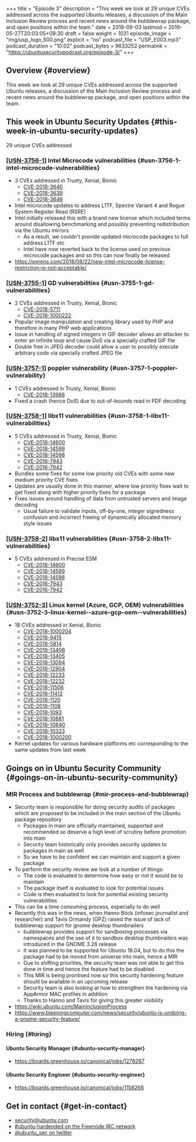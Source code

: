 +++
title = "Episode 3"
description = "This week we look at 29 unique CVEs addressed across the supported Ubuntu releases, a discussion of the Main Inclusion Review process and recent news around the bubblewrap package, and open positions within the team."
date = 2018-09-03
lastmod = 2019-05-27T20:03:05+09:30
draft = false
weight = 1031
episode_image = "img/usp_logo_500.png"
explicit = "no"
podcast_file = "USP_E003.mp3"
podcast_duration = "10:02"
podcast_bytes = 9633252
permalink = "https://ubuntusecuritypodcast.org/episode-3/"
+++

## Overview {#overview}

This week we look at 29 unique CVEs addressed across the supported Ubuntu releases, a discussion of the Main Inclusion Review process and recent news around the bubblewrap package, and open positions within the team.


## This week in Ubuntu Security Updates {#this-week-in-ubuntu-security-updates}

29 unique CVEs addressed


### [[USN-3756-1](https://usn.ubuntu.com/3756-1/)] Intel Microcode vulnerabilities {#usn-3756-1-intel-microcode-vulnerabilities}

-   3 CVEs addressed in Trusty, Xenial, Bionic
    -   [CVE-2018-3640](https://people.canonical.com/~ubuntu-security/cve/CVE-2018-3640)
    -   [CVE-2018-3639](https://people.canonical.com/~ubuntu-security/cve/CVE-2018-3639)
    -   [CVE-2018-3646](https://people.canonical.com/~ubuntu-security/cve/CVE-2018-3646)
-   Intel microcode updates to address L1TF, Spectre Variant 4 and Rogue System Register Read (RSRE)
-   Intel initially released this with a brand new license which included terms around disallowing benchmarking and possibly preventing redistribution via the Ubuntu mirrors
    -   As a result, we couldn't provide updated microcode packages to full address L1TF etc
    -   Intel have now reverted back to the license used on previous microcode packages and so this can now finally be released
-   <https://perens.com/2018/08/22/new-intel-microcode-license-restriction-is-not-acceptable/>


### [[USN-3755-1](https://usn.ubuntu.com/3755-1/)] GD vulnerabilities {#usn-3755-1-gd-vulnerabilities}

-   2 CVEs addressed in Trusty, Xenial, Bionic
    -   [CVE-2018-5711](https://people.canonical.com/~ubuntu-security/cve/CVE-2018-5711)
    -   [CVE-2018-1000222](https://people.canonical.com/~ubuntu-security/cve/CVE-2018-1000222)
-   Popular image manipulation and creating library used by PHP and therefore in many PHP web applications
-   Issue in handling of signed integers in GIF decoder allows an attacker to enter an infinite loop and cause DoS via a specially crafted GIF file
-   Double free in JPEG decoder could allow a user to possibly execute arbitrary code via specially crafted JPEG file


### [[USN-3757-1](https://usn.ubuntu.com/3757-1/)] poppler vulnerability {#usn-3757-1-poppler-vulnerability}

-   1 CVEs addressed in Trusty, Xenial, Bionic
    -   [CVE-2018-13988](https://people.canonical.com/~ubuntu-security/cve/CVE-2018-13988)
-   Fixed a crash (hence DoS) due to out-of-bounds read in PDF decoding


### [[USN-3758-1](https://usn.ubuntu.com/3758-1/)] libx11 vulnerabilities {#usn-3758-1-libx11-vulnerabilities}

-   5 CVEs addressed in Trusty, Xenial, Bionic
    -   [CVE-2018-14600](https://people.canonical.com/~ubuntu-security/cve/CVE-2018-14600)
    -   [CVE-2018-14599](https://people.canonical.com/~ubuntu-security/cve/CVE-2018-14599)
    -   [CVE-2018-14598](https://people.canonical.com/~ubuntu-security/cve/CVE-2018-14598)
    -   [CVE-2016-7943](https://people.canonical.com/~ubuntu-security/cve/CVE-2016-7943)
    -   [CVE-2016-7942](https://people.canonical.com/~ubuntu-security/cve/CVE-2016-7942)
-   Bundles some fixes for some low priority old CVEs with some new medium priority CVE fixes
-   Updates are usually done in this manner, where low priority fixes wait to get fixed along with higher priority fixes for a package
-   Fixes issues around handling of data from untrusted servers and image decoding
    -   Usual failure to validate inputs, off-by-one, integer signedness confusion and incorrect freeing of dynamically allocated memory style issues


### [[USN-3758-2](https://usn.ubuntu.com/3758-2/)] libx11 vulnerabilities {#usn-3758-2-libx11-vulnerabilities}

-   5 CVEs addressed in Precise ESM
    -   [CVE-2018-14600](https://people.canonical.com/~ubuntu-security/cve/CVE-2018-14600)
    -   [CVE-2018-14599](https://people.canonical.com/~ubuntu-security/cve/CVE-2018-14599)
    -   [CVE-2018-14598](https://people.canonical.com/~ubuntu-security/cve/CVE-2018-14598)
    -   [CVE-2016-7943](https://people.canonical.com/~ubuntu-security/cve/CVE-2016-7943)
    -   [CVE-2016-7942](https://people.canonical.com/~ubuntu-security/cve/CVE-2016-7942)


### [[USN-3752-3](https://usn.ubuntu.com/3752-3/)] Linux kernel (Azure, GCP, OEM) vulnerabilities {#usn-3752-3-linux-kernel--azure-gcp-oem--vulnerabilities}

-   18 CVEs addressed in Xenial, Bionic
    -   [CVE-2018-1000204](https://people.canonical.com/~ubuntu-security/cve/CVE-2018-1000204)
    -   [CVE-2018-9415](https://people.canonical.com/~ubuntu-security/cve/CVE-2018-9415)
    -   [CVE-2018-5814](https://people.canonical.com/~ubuntu-security/cve/CVE-2018-5814)
    -   [CVE-2018-13406](https://people.canonical.com/~ubuntu-security/cve/CVE-2018-13406)
    -   [CVE-2018-13405](https://people.canonical.com/~ubuntu-security/cve/CVE-2018-13405)
    -   [CVE-2018-13094](https://people.canonical.com/~ubuntu-security/cve/CVE-2018-13094)
    -   [CVE-2018-12904](https://people.canonical.com/~ubuntu-security/cve/CVE-2018-12904)
    -   [CVE-2018-12233](https://people.canonical.com/~ubuntu-security/cve/CVE-2018-12233)
    -   [CVE-2018-12232](https://people.canonical.com/~ubuntu-security/cve/CVE-2018-12232)
    -   [CVE-2018-11506](https://people.canonical.com/~ubuntu-security/cve/CVE-2018-11506)
    -   [CVE-2018-11412](https://people.canonical.com/~ubuntu-security/cve/CVE-2018-11412)
    -   [CVE-2018-1120](https://people.canonical.com/~ubuntu-security/cve/CVE-2018-1120)
    -   [CVE-2018-1108](https://people.canonical.com/~ubuntu-security/cve/CVE-2018-1108)
    -   [CVE-2018-1093](https://people.canonical.com/~ubuntu-security/cve/CVE-2018-1093)
    -   [CVE-2018-10881](https://people.canonical.com/~ubuntu-security/cve/CVE-2018-10881)
    -   [CVE-2018-10840](https://people.canonical.com/~ubuntu-security/cve/CVE-2018-10840)
    -   [CVE-2018-10323](https://people.canonical.com/~ubuntu-security/cve/CVE-2018-10323)
    -   [CVE-2018-1000200](https://people.canonical.com/~ubuntu-security/cve/CVE-2018-1000200)
-   Kernel updates for various hardware platforms etc corresponding to the same updates from last week


## Goings on in Ubuntu Security Community {#goings-on-in-ubuntu-security-community}


### MIR Process and bubblewrap {#mir-process-and-bubblewrap}

-   Security team is responsible for doing security audits of packages which are proposed to be included in the main section of the Ubuntu package repository
    -   Packages in main are officially maintained, supported and recommended so deserve a high level of scrutiny before promotion into main
    -   Security team historically only provides security updates to packages in main as well
    -   So we have to be confident we can maintain and support a given package
-   To perform the security review we look at a number of things:
    -   The code is evaluated to determine how easy or not it would be to maintain
    -   The package itself is evaluated to look for potential issues
    -   Code is then evaluated to look for potential existing security vulnerabilities
-   This can be a time consuming process, especially to do well
-   Recently this was in the news, when Hanno Böck (infosec journalist and
    researcher) and Tavis Ormandy (GPZ) raised the issue of lack of bubblewrap
    support for gnome desktop thumbnailers
    -   bubblewrap provides support for sandboxing processes via namespaces and the
        use of it to sandbox desktop thumbnailers was introduced in the GNOME 3.26
        release
    -   It was planned to be supported for Ubuntu 18.04, but to do this the package
        had to be moved from universe into main, hence a MIR
    -   Due to shifting priorities, the security team was not able to get this done
        in time and hence the feature had to be disabled
    -   This MIR is being proritised now so this security hardening feature should be available in an upcoming release
    -   Security team is also looking at how to strengthen the hardening via AppArmor MAC profiles in addition
    -   Thanks to Hanno and Tavis for giving this greater visibility
-   <https://wiki.ubuntu.com/MainInclusionProcess>
-   <https://www.bleepingcomputer.com/news/security/ubuntu-is-undoing-a-gnome-security-feature/>


### Hiring {#hiring}


#### Ubuntu Security Manager {#ubuntu-security-manager}

-   <https://boards.greenhouse.io/canonical/jobs/1278287>


#### Ubuntu Security Engineer {#ubuntu-security-engineer}

-   <https://boards.greenhouse.io/canonical/jobs/1158266>


## Get in contact {#get-in-contact}

-   [security@ubuntu.com](mailto:security@ubuntu.com)
-   [#ubuntu-hardended on the Freenode IRC network](http://webchat.freenode.net?channels=%23ubuntu-hardened&uio=d4)
-   [@ubuntu\_sec on twitter](https://twitter.com/ubuntu%5Fsec)